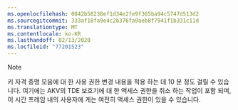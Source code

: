 ```yaml
---
ms.openlocfilehash: 0842b58238ef1d34e2fe9f365ba94c5747d513d2
ms.sourcegitcommit: 333af18fa9e4c2b376fa9aeb8f7941f1b331c11d
ms.translationtype: MT
ms.contentlocale: ko-KR
ms.lasthandoff: 02/13/2020
ms.locfileid: "77201523"
---
```

> [!NOTE]
> 키 자격 증명 모음에 대 한 사용 권한 변경 내용을 적용 하는 데 10 분 정도 걸릴 수 있습니다. 여기에는 AKV의 TDE 보호기에 대 한 액세스 권한을 취소 하는 작업이 포함 되며,이 시간 프레임 내의 사용자에 게는 여전히 액세스 권한이 있을 수 있습니다.